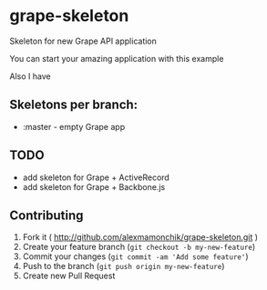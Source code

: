 grape-skeleton
==============

Skeleton for new Grape API application

You can start your amazing application with this example

Also I have
## Skeletons per branch:

* :master - empty Grape app

## TODO
* add skeleton for Grape + ActiveRecord
* add skeleton for Grape + Backbone.js


## Contributing

1. Fork it ( http://github.com/alexmamonchik/grape-skeleton.git )
2. Create your feature branch (`git checkout -b my-new-feature`)
3. Commit your changes (`git commit -am 'Add some feature'`)
4. Push to the branch (`git push origin my-new-feature`)
5. Create new Pull Request